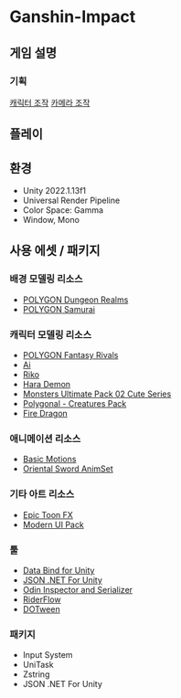 # Ganshin-Impact

## 게임 설명

### 기획

[캐릭터 조작](./Docs/CharacterManipulation.md)
[카메라 조작](./Docs/CameraSystem.md)

## 플레이

## 환경

- Unity 2022.1.13f1
- Universal Render Pipeline
- Color Space: Gamma
- Window, Mono

## 사용 에셋 / 패키지

### 배경 모델링 리소스

- [POLYGON Dungeon Realms](https://assetstore.unity.com/packages/3d/environments/dungeons/polygon-dungeon-realms-low-poly-3d-art-by-synty-189093)
- [POLYGON Samurai](https://assetstore.unity.com/packages/3d/environments/polygon-samurai-low-poly-3d-art-by-synty-89551)

### 캐릭터 모델링 리소스

- [POLYGON Fantasy Rivals](https://assetstore.unity.com/packages/3d/characters/humanoids/fantasy/polygon-fantasy-rivals-low-poly-3d-art-by-synty-118399)
- [Ai](https://assetstore.unity.com/packages/3d/characters/humanoids/humans/ai-80561)
- [Riko](https://assetstore.unity.com/packages/3d/characters/humanoids/fantasy/riko-74357)
- [Hara Demon](https://assetstore.unity.com/packages/3d/characters/humanoids/fantasy/hara-demon-86283)
- [Monsters Ultimate Pack 02 Cute Series](https://assetstore.unity.com/packages/3d/characters/creatures/monsters-ultimate-pack-02-cute-series-179083)
- [Polygonal - Creatures Pack](https://assetstore.unity.com/packages/3d/characters/creatures/polygonal-creatures-pack-116781)
- [Fire Dragon](https://assetstore.unity.com/packages/3d/characters/creatures/fire-dragon-45786)

### 애니메이션 리소스

- [Basic Motions](https://assetstore.unity.com/packages/3d/animations/basic-motions-157744)
- [Oriental Sword AnimSet](https://assetstore.unity.com/packages/3d/animations/oriental-sword-animset-71318)

### 기타 아트 리소스

- [Epic Toon FX](https://assetstore.unity.com/packages/vfx/particles/epic-toon-fx-57772)
- [Modern UI Pack](https://assetstore.unity.com/packages/tools/gui/modern-ui-pack-201717)

### 툴

- [Data Bind for Unity](https://assetstore.unity.com/packages/tools/gui/data-bind-for-unity-28301)
- [JSON .NET For Unity](https://assetstore.unity.com/packages/tools/input-management/json-net-for-unity-11347)
- [Odin Inspector and Serializer](https://assetstore.unity.com/packages/tools/utilities/odin-inspector-and-serializer-89041)
- [RiderFlow](https://assetstore.unity.com/packages/tools/level-design/riderflow-218574)
- [DOTween](https://assetstore.unity.com/packages/tools/visual-scripting/dotween-pro-32416)

### 패키지

- Input System
- UniTask
- Zstring
- JSON .NET For Unity
